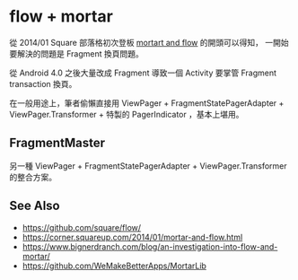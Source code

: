 # flow + mortar

從 2014/01 Square 部落格初次登板 [mortart and flow](https://corner.squareup.com/2014/01/mortar-and-flow.html) 的開頭可以得知，
一開始要解決的問題是 Fragment 換頁問題。

從 Android 4.0 之後大量改成 Fragment 導致一個 Activity 要掌管 Fragment transaction 換頁。

在一般用途上，筆者偷懶直接用 ViewPager + FragmentStatePagerAdapter + ViewPager.Transformer + 特製的 PagerIndicator ，基本上堪用。

## FragmentMaster

另一種 ViewPager + FragmentStatePagerAdapter + ViewPager.Transformer 的整合方案。

## See Also

* https://github.com/square/flow/
* https://corner.squareup.com/2014/01/mortar-and-flow.html
* https://www.bignerdranch.com/blog/an-investigation-into-flow-and-mortar/
* https://github.com/WeMakeBetterApps/MortarLib
